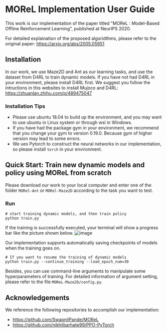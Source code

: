 # MOReL Implementation User Guide

This work is our implementation of the paper titled "MOReL : Model-Based Offline Reinforcement Learning", published at NeurIPS 2020.

For detailed explaination of the proposed algoridthms, please refer to the original paper: https://arxiv.org/abs/2005.05951

## Installation

In our work, we use Maze2D and Ant as our learning tasks, and use the dataset from D4RL to train dynamic models.
If you have not had D4RL in your environment, please install D4RL first. We suggest you follow the intructions in this websites to install Mujoco and D4RL:
https://zhuanlan.zhihu.com/p/489475047

### Installation Tips

- Please use ubuntu 18.04 to build up the environment, and you may want to use ubuntu in Linux system or through wsl in Windows.
- If you have had the package gym in your environment, we recommend that you change your gym to version 0.19.0. Because gym of higher version may lead to some errors.
- We ues Pytorch to construct the neural networks in our implementation, so please install `torch` in your environment.

## Quick Start: Train new dynamic models and policy using MOReL from scratch

Please download our work to your local computer and enter one of the folder `MORel-Ant` or `MORel-Maze2D` according to the task you want to test.

### Run
```shell
# start training dynamic models, and then train policy 
python train.py
```
If the training is successfully executed, your terminal will show a progress bar like the picture shown below.
![image](https://github.com/sonicokuo/MOReL/assets/73321093/9c0e97b6-01cb-47e1-99fa-1b79760ad5d7)

Our implementation supports automatically saving checkpoints of models when the training goes on.  
```shell
# If you want to resume the training of dynamic models
python train.py --continue_training --load_epoch_num=30
```

Besides, you can use command-line arguments to manipulate some hyperparameters of training. For detailed information of argument setting, please refer to the file `MOReL-Maze2D/config.py`.

## Acknowledgements

We reference the following repositories to accomplish our implementation:
- https://github.com/SwapnilPande/MOReL
- https://github.com/nikhilbarhate99/PPO-PyTorch


